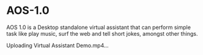 # AOS-1.0
AOS 1.0 is a Desktop standalone virtual assistant that can perform simple task like play music, surf the web and tell short jokes, amongst other things.

Uploading Virtual Assistant Demo.mp4…



